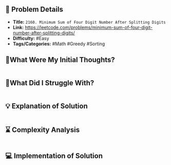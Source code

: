 ## 📝 Problem Details

- **Title:** `2160. Minimum Sum of Four Digit Number After Splitting Digits`
- **Link:** https://leetcode.com/problems/minimum-sum-of-four-digit-number-after-splitting-digits/
- **Difficulty:** #Easy 
- **Tags/Categories:** #Math #Greedy #Sorting 

## 💭What Were My Initial Thoughts?

```

```

## 🤔What Did I Struggle With?

```

```

## 💡 Explanation of Solution

```

```

## ⌛ Complexity Analysis

```

```

## 💻 Implementation of Solution

```cpp

```